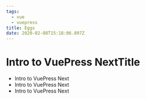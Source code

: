 ```yaml
---
tags:
  - vue
  - vuepress
title: Eggs
date: 2020-02-08T15:18:06.897Z
---
```


# Intro to VuePress NextTitle

- Intro to VuePress Next
- Intro to VuePress Next
- Intro to VuePress Next
